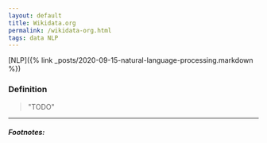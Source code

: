 ```yaml
---
layout: default
title: Wikidata.org
permalink: /wikidata-org.html
tags: data NLP
---
```


[NLP]({% link _posts/2020-09-15-natural-language-processing.markdown %})

### Definition

> "TODO"

<hr />

##### Footnotes: